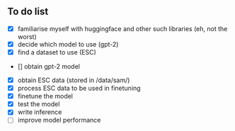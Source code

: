 ## To do list
- [x] familiarise myself with huggingface and other such libraries (eh, not the worst)
- [x] decide which model to use (gpt-2)
- [x] find a dataset to use (ESC)
- [] obtain gpt-2 model
- [x] obtain ESC data (stored in /data/sam/)
- [x] process ESC data to be used in finetuning
- [x] finetune the model 
- [x] test the model 
- [x] write inference
- [ ] improve model performance